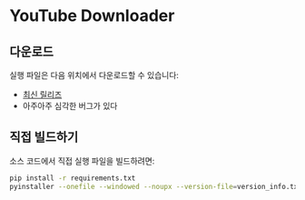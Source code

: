 # YouTube Downloader

## 다운로드
실행 파일은 다음 위치에서 다운로드할 수 있습니다:
- [최신 릴리즈](https://www.youtube.com/@codingapple)
- 아주아주 심각한 버그가 있다

## 직접 빌드하기
소스 코드에서 직접 실행 파일을 빌드하려면:
```bash
pip install -r requirements.txt
pyinstaller --onefile --windowed --noupx --version-file=version_info.txt --icon=icon.ico --name="YouTube Downloader" main.py
